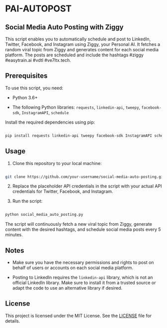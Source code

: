 # PAI-AUTOPOST

## Social Media Auto Posting with Ziggy

This script enables you to automatically schedule and post to LinkedIn, Twitter, Facebook, and Instagram using Ziggy, your Personal AI. It fetches a random viral topic from Ziggy and generates content for each social media platform. The posts are scheduled and include the hashtags #ziggy #easytrain.ai #vdtl #ve7ltx.tech.

## Prerequisites

To use this script, you need:

- Python 3.6+

- The following Python libraries: `requests`, `linkedin-api`, `tweepy`, `facebook-sdk`, `InstagramAPI`, `schedule`

Install the required dependencies using pip:

```bash

pip install requests linkedin-api tweepy facebook-sdk InstagramAPI schedule

```

## Usage

1. Clone this repository to your local machine:

```bash

git clone https://github.com/your-username/social-media-auto-posting.git

```

2. Replace the placeholder API credentials in the script with your actual API credentials for Twitter, Facebook, and Instagram.

3. Run the script:

```bash

python social_media_auto_posting.py

```

The script will continuously fetch a new viral topic from Ziggy, generate content with the desired hashtags, and schedule social media posts every 5 minutes.

## Notes

- Make sure you have the necessary permissions and rights to post on behalf of users or accounts on each social media platform.

- Posting to LinkedIn requires the `linkedin-api` library, which is not an official LinkedIn library. Make sure to install it from a trusted source or adapt the code to use an alternative library if desired.

## License

This project is licensed under the MIT License. See the [LICENSE](LICENSE) file for details.



